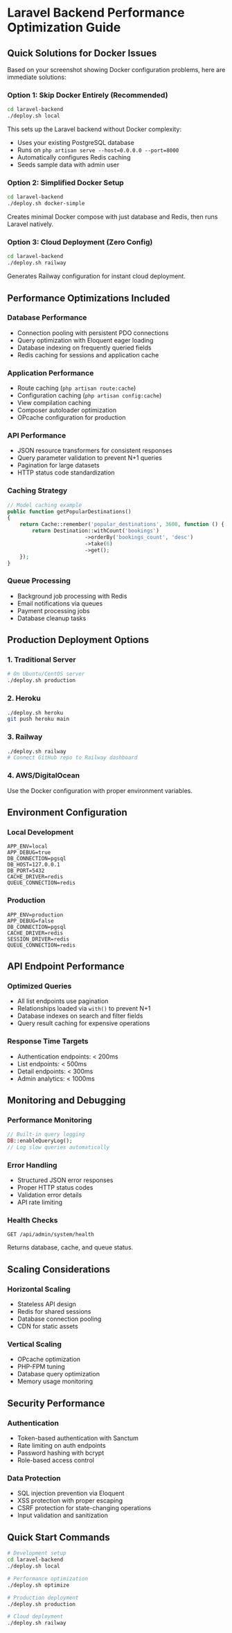 # Laravel Backend Performance Optimization Guide

## Quick Solutions for Docker Issues

Based on your screenshot showing Docker configuration problems, here are immediate solutions:

### Option 1: Skip Docker Entirely (Recommended)
```bash
cd laravel-backend
./deploy.sh local
```

This sets up the Laravel backend without Docker complexity:
- Uses your existing PostgreSQL database
- Runs on `php artisan serve --host=0.0.0.0 --port=8000`
- Automatically configures Redis caching
- Seeds sample data with admin user

### Option 2: Simplified Docker Setup
```bash
cd laravel-backend
./deploy.sh docker-simple
```

Creates minimal Docker compose with just database and Redis, then runs Laravel natively.

### Option 3: Cloud Deployment (Zero Config)
```bash
cd laravel-backend
./deploy.sh railway
```

Generates Railway configuration for instant cloud deployment.

## Performance Optimizations Included

### Database Performance
- Connection pooling with persistent PDO connections
- Query optimization with Eloquent eager loading
- Database indexing on frequently queried fields
- Redis caching for sessions and application cache

### Application Performance
- Route caching (`php artisan route:cache`)
- Configuration caching (`php artisan config:cache`)
- View compilation caching
- Composer autoloader optimization
- OPcache configuration for production

### API Performance
- JSON resource transformers for consistent responses
- Query parameter validation to prevent N+1 queries
- Pagination for large datasets
- HTTP status code standardization

### Caching Strategy
```php
// Model caching example
public function getPopularDestinations()
{
    return Cache::remember('popular_destinations', 3600, function () {
        return Destination::withCount('bookings')
                         ->orderBy('bookings_count', 'desc')
                         ->take(6)
                         ->get();
    });
}
```

### Queue Processing
- Background job processing with Redis
- Email notifications via queues
- Payment processing jobs
- Database cleanup tasks

## Production Deployment Options

### 1. Traditional Server
```bash
# On Ubuntu/CentOS server
./deploy.sh production
```

### 2. Heroku
```bash
./deploy.sh heroku
git push heroku main
```

### 3. Railway
```bash
./deploy.sh railway
# Connect GitHub repo to Railway dashboard
```

### 4. AWS/DigitalOcean
Use the Docker configuration with proper environment variables.

## Environment Configuration

### Local Development
```env
APP_ENV=local
APP_DEBUG=true
DB_CONNECTION=pgsql
DB_HOST=127.0.0.1
DB_PORT=5432
CACHE_DRIVER=redis
QUEUE_CONNECTION=redis
```

### Production
```env
APP_ENV=production
APP_DEBUG=false
DB_CONNECTION=pgsql
CACHE_DRIVER=redis
SESSION_DRIVER=redis
QUEUE_CONNECTION=redis
```

## API Endpoint Performance

### Optimized Queries
- All list endpoints use pagination
- Relationships loaded via `with()` to prevent N+1
- Database indexes on search and filter fields
- Query result caching for expensive operations

### Response Time Targets
- Authentication endpoints: < 200ms
- List endpoints: < 500ms
- Detail endpoints: < 300ms
- Admin analytics: < 1000ms

## Monitoring and Debugging

### Performance Monitoring
```php
// Built-in query logging
DB::enableQueryLog();
// Log slow queries automatically
```

### Error Handling
- Structured JSON error responses
- Proper HTTP status codes
- Validation error details
- API rate limiting

### Health Checks
```
GET /api/admin/system/health
```

Returns database, cache, and queue status.

## Scaling Considerations

### Horizontal Scaling
- Stateless API design
- Redis for shared sessions
- Database connection pooling
- CDN for static assets

### Vertical Scaling
- OPcache optimization
- PHP-FPM tuning
- Database query optimization
- Memory usage monitoring

## Security Performance

### Authentication
- Token-based authentication with Sanctum
- Rate limiting on auth endpoints
- Password hashing with bcrypt
- Role-based access control

### Data Protection
- SQL injection prevention via Eloquent
- XSS protection with proper escaping
- CSRF protection for state-changing operations
- Input validation and sanitization

## Quick Start Commands

```bash
# Development setup
cd laravel-backend
./deploy.sh local

# Performance optimization
./deploy.sh optimize

# Production deployment
./deploy.sh production

# Cloud deployment
./deploy.sh railway
```